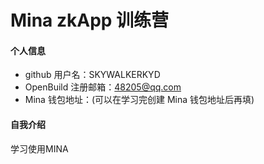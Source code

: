 # Mina zkApp 训练营


#### 个人信息

- github 用户名：SKYWALKERKYD
- OpenBuild 注册邮箱：48205@qq.com
- Mina 钱包地址：(可以在学习完创建 Mina 钱包地址后再填)

#### 自我介绍
学习使用MINA

